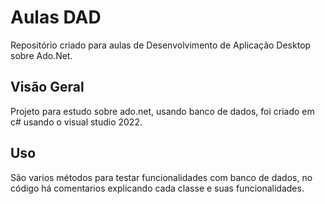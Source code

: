 <!DOCTYPE html>
<html>
<head>
    <meta charset="UTF-8">
</head>
<body>
    <div class="header">
        <h1>Aulas DAD</h1>
        <p>Repositório criado para aulas de Desenvolvimento de Aplicação Desktop sobre Ado.Net.</p>
    </div>
    <div class="container">
        <h2>Visão Geral</h2>
        <p>Projeto para estudo sobre ado.net, usando banco de dados, foi criado em c# usando o visual studio 2022.</p>
        <h2>Uso</h2>
        <p>São varios métodos para testar funcionalidades com banco de dados, no código há comentarios explicando cada classe e suas funcionalidades.</p>
    </div>
</body>
</html>
